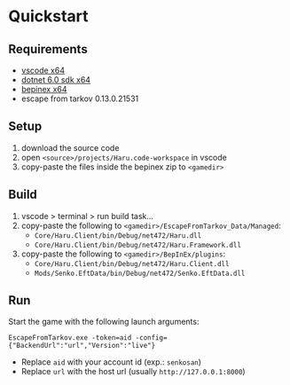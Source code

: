 # Quickstart

## Requirements

- [vscode x64](https://code.visualstudio.com/docs/?dv=win64)
- [dotnet 6.0 sdk x64](https://dotnet.microsoft.com/en-us/download/dotnet/6.0)
- [bepinex x64](https://github.com/BepInEx/BepInEx/releases/latest)
- escape from tarkov 0.13.0.21531

## Setup

1. download the source code
2. open `<source>/projects/Haru.code-workspace` in vscode
3. copy-paste the files inside the bepinex zip to `<gamedir>`

## Build

1. vscode > terminal > run build task...
2. copy-paste the following to `<gamedir>/EscapeFromTarkov_Data/Managed`:
    - `Core/Haru.Client/bin/Debug/net472/Haru.dll`
    - `Core/Haru.Client/bin/Debug/net472/Haru.Framework.dll`
3. copy-paste the following to `<gamedir>/BepInEx/plugins`:
    - `Core/Haru.Client/bin/Debug/net472/Haru.Client.dll`
    - `Mods/Senko.EftData/bin/Debug/net472/Senko.EftData.dll`

## Run

Start the game with the following launch arguments:

```
EscapeFromTarkov.exe -token=aid -config={"BackendUrl":"url","Version":"live"}
```

- Replace `aid` with your account id (exp.: `senkosan`)
- Replace `url` with the host url (usually `http://127.0.0.1:8000`)
